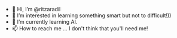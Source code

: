 - 👋 Hi, I’m @ritzaradil
- 👀 I’m interested in learning something smart but not to difficult!))
- 🌱 I’m currently learning AI.
- 📫 How to reach me ... I don't think that you'll need me!

<!---
ritzaradil/ritzaradil is a ✨ special ✨ repository because its `README.md` (this file) appears on your GitHub profile.
You can click the Preview link to take a look at your changes.
--->
